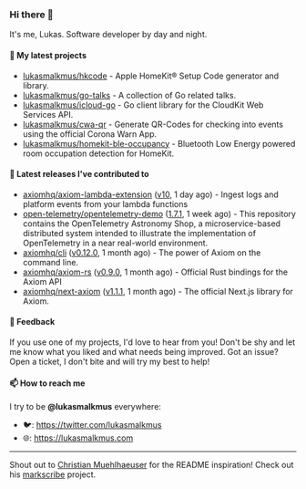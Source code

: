 ### Hi there 👋

It's me, Lukas. Software developer by day and night.

#### 🌱 My latest projects

- [lukasmalkmus/hkcode](https://github.com/lukasmalkmus/hkcode) - Apple HomeKit® Setup Code generator and library.
- [lukasmalkmus/go-talks](https://github.com/lukasmalkmus/go-talks) - A collection of Go related talks.
- [lukasmalkmus/icloud-go](https://github.com/lukasmalkmus/icloud-go) - Go client library for the CloudKit Web Services API.
- [lukasmalkmus/cwa-qr](https://github.com/lukasmalkmus/cwa-qr) - Generate QR-Codes for checking into events using the official Corona Warn App.
- [lukasmalkmus/homekit-ble-occupancy](https://github.com/lukasmalkmus/homekit-ble-occupancy) - Bluetooth Low Energy powered room occupation detection for HomeKit.

#### 🔭 Latest releases I've contributed to

- [axiomhq/axiom-lambda-extension](https://github.com/axiomhq/axiom-lambda-extension) ([v10](https://github.com/axiomhq/axiom-lambda-extension/releases/tag/v10), 1 day ago) - Ingest logs and platform events from your lambda functions
- [open-telemetry/opentelemetry-demo](https://github.com/open-telemetry/opentelemetry-demo) ([1.7.1](https://github.com/open-telemetry/opentelemetry-demo/releases/tag/1.7.1), 1 week ago) - This repository contains the OpenTelemetry Astronomy Shop, a microservice-based distributed system intended to illustrate the implementation of OpenTelemetry in a near real-world environment.
- [axiomhq/cli](https://github.com/axiomhq/cli) ([v0.12.0](https://github.com/axiomhq/cli/releases/tag/v0.12.0), 1 month ago) - The power of Axiom on the command line.
- [axiomhq/axiom-rs](https://github.com/axiomhq/axiom-rs) ([v0.9.0](https://github.com/axiomhq/axiom-rs/releases/tag/v0.9.0), 1 month ago) - Official Rust bindings for the Axiom API
- [axiomhq/next-axiom](https://github.com/axiomhq/next-axiom) ([v1.1.1](https://github.com/axiomhq/next-axiom/releases/tag/v1.1.1), 1 month ago) - The official Next.js library for Axiom.

#### 💬 Feedback

If you use one of my projects, I'd love to hear from you! Don't be shy and let
me know what you liked and what needs being improved. Got an issue? Open a
ticket, I don't bite and will try my best to help!

#### 📫 How to reach me

I try to be **@lukasmalkmus** everywhere:

- 🐦: https://twitter.com/lukasmalkmus
- 🌐: https://lukasmalkmus.com

---

Shout out to [Christian Muehlhaeuser](https://github.com/muesli) for the README
inspiration! Check out his [markscribe](https://github.com/muesli/markscribe)
project.
